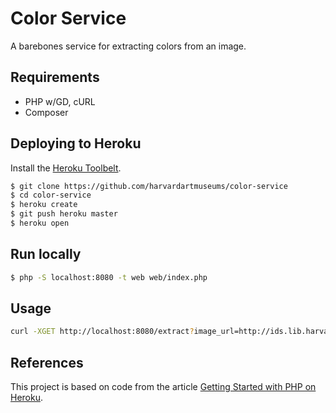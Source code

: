# Color Service

A barebones service for extracting colors from an image.

## Requirements

* PHP w/GD, cURL
* Composer

## Deploying to Heroku

Install the [Heroku Toolbelt](https://toolbelt.heroku.com/).

```sh
$ git clone https://github.com/harvardartmuseums/color-service
$ cd color-service
$ heroku create
$ git push heroku master
$ heroku open
```

## Run locally

```sh
$ php -S localhost:8080 -t web web/index.php
```

## Usage

```sh
curl -XGET http://localhost:8080/extract?image_url=http://ids.lib.harvard.edu/ids/view/18732547
```

## References

This project is based on code from the article [Getting Started with PHP on Heroku](https://devcenter.heroku.com/articles/getting-started-with-php).
